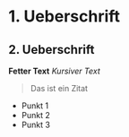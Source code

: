 # 1. Ueberschrift
## 2. Ueberschrift
**Fetter Text**
*Kursiver Text* 
> Das ist ein Zitat
* Punkt 1
* Punkt 2
* Punkt 3


